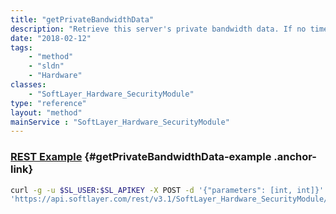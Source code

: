 ```yaml
---
title: "getPrivateBandwidthData"
description: "Retrieve this server's private bandwidth data. If no timeframe is specified then getPrivateBandwidthData retrieves the last 24 hours of public bandwidth usage. "
date: "2018-02-12"
tags:
    - "method"
    - "sldn"
    - "Hardware"
classes:
    - "SoftLayer_Hardware_SecurityModule"
type: "reference"
layout: "method"
mainService : "SoftLayer_Hardware_SecurityModule"
---
```


### [REST Example](#getPrivateBandwidthData-example) <a href="/article/rest/"><i class="fas fa-question"></i></a> {#getPrivateBandwidthData-example .anchor-link} 
```bash
curl -g -u $SL_USER:$SL_APIKEY -X POST -d '{"parameters": [int, int]}' \
'https://api.softlayer.com/rest/v3.1/SoftLayer_Hardware_SecurityModule/{SoftLayer_Hardware_SecurityModuleID}/getPrivateBandwidthData'
```
